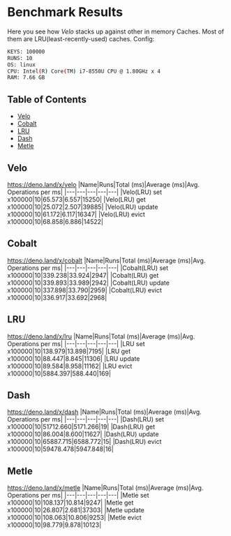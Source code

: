 # Benchmark Results
Here you see how *Velo* stacks up against other in memory Caches. Most of them are LRU(least-recently-used) caches.
Config:
```bash
KEYS: 100000
RUNS: 10
OS: linux
CPU: Intel(R) Core(TM) i7-8550U CPU @ 1.80GHz x 4
RAM: 7.66 GB
```
## Table of Contents

- [Velo](#velo)
- [Cobalt](#cobalt)
- [LRU](#lru)
- [Dash](#dash)
- [Metle](#metle)

## Velo
https://deno.land/x/velo
|Name|Runs|Total (ms)|Average (ms)|Avg. Operations per ms|
|---|---|---|---|---|
|Velo(LRU) set x100000|10|65.573|6.557|15250|
|Velo(LRU) get x100000|10|25.072|2.507|39885|
|Velo(LRU) update x100000|10|61.172|6.117|16347|
|Velo(LRU) evict x100000|10|68.858|6.886|14522|

## Cobalt
https://deno.land/x/cobalt
|Name|Runs|Total (ms)|Average (ms)|Avg. Operations per ms|
|---|---|---|---|---|
|Cobalt(LRU) set x100000|10|339.238|33.924|2947|
|Cobalt(LRU) get x100000|10|339.893|33.989|2942|
|Cobalt(LRU) update x100000|10|337.898|33.790|2959|
|Cobalt(LRU) evict x100000|10|336.917|33.692|2968|

## LRU
https://deno.land/x/lru
|Name|Runs|Total (ms)|Average (ms)|Avg. Operations per ms|
|---|---|---|---|---|
|LRU set x100000|10|138.979|13.898|7195|
|LRU get x100000|10|88.447|8.845|11306|
|LRU update x100000|10|89.584|8.958|11162|
|LRU evict x100000|10|5884.397|588.440|169|

## Dash
https://deno.land/x/dash
|Name|Runs|Total (ms)|Average (ms)|Avg. Operations per ms|
|---|---|---|---|---|
|Dash(LRU) set x100000|10|51712.660|5171.266|19|
|Dash(LRU) get x100000|10|86.004|8.600|11627|
|Dash(LRU) update x100000|10|65887.715|6588.772|15|
|Dash(LRU) evict x100000|10|59478.478|5947.848|16|

## Metle
https://deno.land/x/metle
|Name|Runs|Total (ms)|Average (ms)|Avg. Operations per ms|
|---|---|---|---|---|
|Metle set x100000|10|108.137|10.814|9247|
|Metle get x100000|10|26.807|2.681|37303|
|Metle update x100000|10|108.063|10.806|9253|
|Metle evict x100000|10|98.779|9.878|10123|
